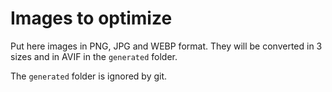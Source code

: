 # Images to optimize

Put here images in PNG, JPG and WEBP format.
They will be converted in 3 sizes and in AVIF in the `generated` folder.

The `generated` folder is ignored by git.
